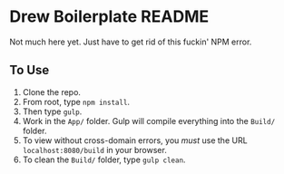 # Drew Boilerplate README

Not much here yet. Just have to get rid of this fuckin' NPM error.

## To Use

1. Clone the repo.
2. From root, type `npm install`.
3. Then type `gulp`.
4. Work in the `App/` folder. Gulp will compile everything into the `Build/` folder.
5. To view without cross-domain errors, you *must* use the URL `localhost:8080/build` in your browser.
6. To clean the `Build/` folder, type `gulp clean`.